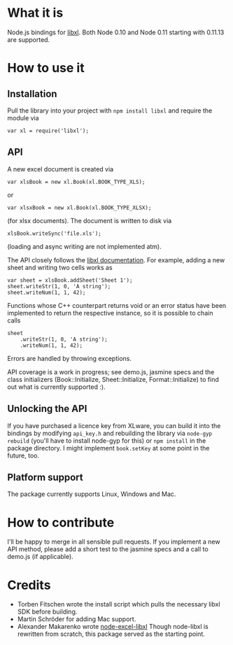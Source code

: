 # What it is

Node.js bindings for [libxl](http://www.libxl.com/). Both Node 0.10 and Node
0.11 starting with 0.11.13 are supported.

# How to use it

## Installation

Pull the library into your project with `npm install libxl`
and require the module via

    var xl = require('libxl');

## API

A new excel document is created via

    var xlsBook = new xl.Book(xl.BOOK_TYPE_XLS);

or

    var xlsxBook = new xl.Book(xl.BOOK_TYPE_XLSX);

(for xlsx documents). The document is written to disk via

    xlsBook.writeSync('file.xls');

(loading and async writing are not implemented atm).

The API closely follows the
[libxl documentation](http://www.libxl.com/documentation.html).
For example, adding a new sheet and writing two cells works as

    var sheet = xlsBook.addSheet('Sheet 1');
    sheet.writeStr(1, 0, 'A string');
    sheet.writeNum(1, 1, 42);

Functions whose C++ counterpart returns void or an error status
have been implemented to return the respective instance, so it
is possible to chain calls

    sheet
        .writeStr(1, 0, 'A string');
        .writeNum(1, 1, 42);

Errors are handled by throwing exceptions.

API coverage is a work in progress; see demo.js,
jasmine specs and the class initializers
(Book::Initialize, Sheet::Initialize, Format::Initialize)
to find out what is currently supported :).

## Unlocking the API

If you have purchased a licence key from XLware, you can
build it into the bindings by modifying `api_key.h` and
rebuilding the library via `node-gyp rebuild` (you'll have
to install node-gyp for this) or `npm install` in the package
directory. I might implement `book.setKey` at some point in the
future, too.

## Platform support

The package currently supports Linux, Windows and Mac.

# How to contribute

I'll be happy to merge in all sensible pull requests. If you
implement a new API method, please add a short test to the
jasmine specs and a call to demo.js (if applicable).

# Credits

* Torben Fitschen wrote the install script which pulls the
  necessary libxl SDK before building.
* Martin Schröder for adding Mac support.
* Alexander Makarenko wrote
  [node-excel-libxl](https://github.com/7eggs/node-excel-libxl)
  Though node-libxl is rewritten from scratch, this
  package served as the starting point.
